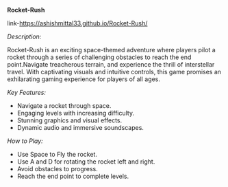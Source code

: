 **Rocket-Rush**

link-https://ashishmittal33.github.io/Rocket-Rush/

*Description:*

Rocket-Rush is an exciting space-themed adventure where players pilot a rocket through a series of challenging obstacles to reach the end point.Navigate treacherous terrain, and experience the thrill of interstellar travel. With captivating visuals and intuitive controls, this game promises an exhilarating gaming experience for players of all ages.

*Key Features:*
- Navigate a rocket through space.
- Engaging levels with increasing difficulty.
- Stunning graphics and visual effects.
- Dynamic audio and immersive soundscapes.

*How to Play:*
- Use Space to Fly the rocket.
- Use A and D for rotating the rocket left and right.
- Avoid obstacles to progress.
- Reach the end point to complete levels.

